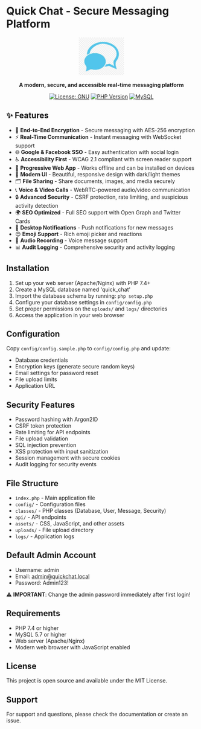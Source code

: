 # Quick Chat - Secure Messaging Platform

<div align="center">
  <img src="assets/images/icon-192.png" alt="Quick Chat Logo" width="120">
  
  **A modern, secure, and accessible real-time messaging platform**
  
  [![License: GNU](https://img.shields.io/badge/License-GNU-lightgray.svg)](https://www.gnu.org/licenses/gpl-3.0.en.html)
  [![PHP Version](https://img.shields.io/badge/PHP-8.0%2B-blue.svg)](https://php.net/)
  [![MySQL](https://img.shields.io/badge/MySQL-8.0%2B-orange.svg)](https://mysql.com/)
</div>

## ✨ Features

- 🔐 **End-to-End Encryption** - Secure messaging with AES-256 encryption
- ⚡ **Real-Time Communication** - Instant messaging with WebSocket support
- 🌐 **Google & Facebook SSO** - Easy authentication with social login
- ♿ **Accessibility First** - WCAG 2.1 compliant with screen reader support
- 📱 **Progressive Web App** - Works offline and can be installed on devices
- 🎨 **Modern UI** - Beautiful, responsive design with dark/light themes
- 🗂️ **File Sharing** - Share documents, images, and media securely
- 📞 **Voice & Video Calls** - WebRTC-powered audio/video communication
- 🔒 **Advanced Security** - CSRF protection, rate limiting, and suspicious activity detection
- 🌍 **SEO Optimized** - Full SEO support with Open Graph and Twitter Cards
- 🔔 **Desktop Notifications** - Push notifications for new messages
- 😊 **Emoji Support** - Rich emoji picker and reactions
- 🎤 **Audio Recording** - Voice message support
- 📊 **Audit Logging** - Comprehensive security and activity logging

## Installation

1. Set up your web server (Apache/Nginx) with PHP 7.4+
2. Create a MySQL database named 'quick_chat'
3. Import the database schema by running: `php setup.php`
4. Configure your database settings in `config/config.php`
5. Set proper permissions on the `uploads/` and `logs/` directories
6. Access the application in your web browser

## Configuration

Copy `config/config.sample.php` to `config/config.php` and update:

- Database credentials
- Encryption keys (generate secure random keys)
- Email settings for password reset
- File upload limits
- Application URL

## Security Features

- Password hashing with Argon2ID
- CSRF token protection
- Rate limiting for API endpoints
- File upload validation
- SQL injection prevention
- XSS protection with input sanitization
- Session management with secure cookies
- Audit logging for security events

## File Structure

- `index.php` - Main application file
- `config/` - Configuration files
- `classes/` - PHP classes (Database, User, Message, Security)
- `api/` - API endpoints
- `assets/` - CSS, JavaScript, and other assets
- `uploads/` - File upload directory
- `logs/` - Application logs

## Default Admin Account

- Username: admin
- Email: admin@quickchat.local
- Password: Admin123!

⚠️ **IMPORTANT**: Change the admin password immediately after first login!

## Requirements

- PHP 7.4 or higher
- MySQL 5.7 or higher
- Web server (Apache/Nginx)
- Modern web browser with JavaScript enabled

## License

This project is open source and available under the MIT License.

## Support

For support and questions, please check the documentation or create an issue.
